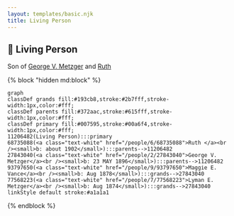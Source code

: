```yaml
---
layout: templates/basic.njk
title: Living Person
---
```

## 🔵 Living Person

Son of [George V. Metzger](/people/2/27843040) and [Ruth ](/people/6/68735088)

{% block "hidden md:block" %}
```mermaid
graph
classDef grands fill:#193cb8,stroke:#2b7fff,stroke-width:1px,color:#fff;
classDef parents fill:#372aac,stroke:#615fff,stroke-width:1px,color:#fff;
classDef primary fill:#007595,stroke:#00a6f4,stroke-width:1px,color:#fff;
11206482(Living Person):::primary
68735088(<a class="text-white" href="/people/6/68735088">Ruth </a><br /><small>b: about 1902</small>):::parents-->11206482
27843040(<a class="text-white" href="/people/2/27843040">George V. Metzger</a><br /><small>b: 23 MAY 1896</small>):::parents-->11206482
93797650(<a class="text-white" href="/people/9/93797650">Maggie E. Vance</a><br /><small>b: Aug 1878</small>):::grands-->27843040
77568223(<a class="text-white" href="/people/7/77568223">Lyman E. Metzger</a><br /><small>b: Aug 1874</small>):::grands-->27843040
linkStyle default stroke:#a1a1a1
```
{% endblock %}
